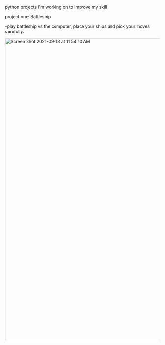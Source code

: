 python projects i'm working on to improve my skill



project one: Battleship

-play battleship vs the computer, place your ships and pick your moves carefully.

<img width="981" alt="Screen Shot 2021-09-13 at 11 54 10 AM" src="https://user-images.githubusercontent.com/17935336/133125455-03c1353a-f94d-4ec2-aeb9-86082e4d7801.png">


